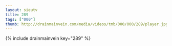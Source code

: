 ```yaml
--- 
layout: sieutv
title: 289
tags: ["000"]
thumb: http://drainmainvein.com/media/videos/tmb/000/000/289/player.jpg
---
```

{% include drainmainvein key="289" %} 
